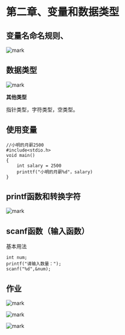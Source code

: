 # 第二章、变量和数据类型

## 变量名命名规则、

![mark](http://p6yio0wew.bkt.clouddn.com/blog/180411/dDDjG3Jdcd.png)

## 数据类型

![mark](http://p6yio0wew.bkt.clouddn.com/blog/180411/a2JLf5d7l8.png)

**其他类型**

指针类型，字符类型，空类型。

## 使用变量

```
//小明的月薪2500
#include<stdio.h>
void main()
{
    int salary = 2500
    printtf("小明的月薪%d"，salary)
}
```

## printf函数和转换字符

![mark](http://p6yio0wew.bkt.clouddn.com/blog/180411/a6796IhBDm.png)

## scanf函数（输入函数）

基本用法

```
int num;
printf("请输入数量：");
scanf("%d",&num);
```

 

## 作业

![mark](http://p6yio0wew.bkt.clouddn.com/blog/180411/gA73356Ljm.png)

![mark](http://p6yio0wew.bkt.clouddn.com/blog/180411/dhbK6IHIiJ.png)

![mark](http://p6yio0wew.bkt.clouddn.com/blog/180411/hIIdKg512K.png)